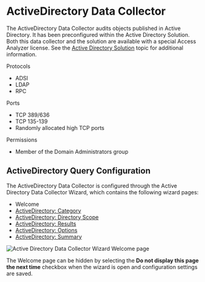 # ActiveDirectory Data Collector

The ActiveDirectory Data Collector audits objects published in Active Directory. It has been
preconfigured within the Active Directory Solution. Both this data collector and the solution are
available with a special Access Analyzer license. See the
[Active Directory Solution](/docs/accessanalyzer/12.0/solutions/active-directory/overview.md) topic for additional
information.

Protocols

- ADSI
- LDAP
- RPC

Ports

- TCP 389/636
- TCP 135-139
- Randomly allocated high TCP ports

Permissions

- Member of the Domain Administrators group

## ActiveDirectory Query Configuration

The ActiveDirectory Data Collector is configured through the Active Directory Data Collector Wizard,
which contains the following wizard pages:

- Welcome
- [ActiveDirectory: Category](/docs/accessanalyzer/12.0/administration/data-collectors/activedirectory/category.md)
- [ActiveDirectory: Directory Scope](/docs/accessanalyzer/12.0/administration/data-collectors/activedirectory/directoryscope.md)
- [ActiveDirectory: Results](/docs/accessanalyzer/12.0/administration/data-collectors/activedirectory/results.md)
- [ActiveDirectory: Options](/docs/accessanalyzer/12.0/administration/data-collectors/activedirectory/options.md)
- [ActiveDirectory: Summary](/docs/accessanalyzer/12.0/administration/data-collectors/activedirectory/summary.md)

![Active Directory Data Collector Wizard Welcome page](/img/product_docs/activitymonitor/activitymonitor/install/welcome.webp)

The Welcome page can be hidden by selecting the **Do not display this page the next time** checkbox
when the wizard is open and configuration settings are saved.
